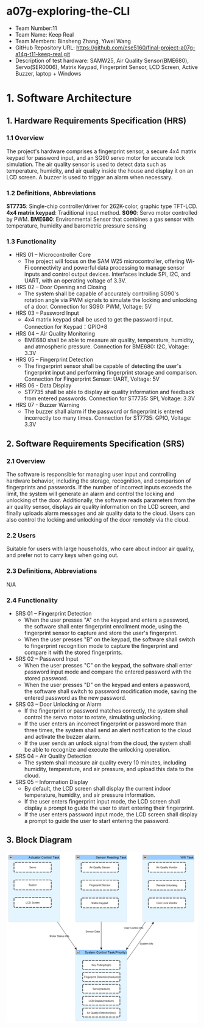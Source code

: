 <!--
 * @Author: wyiwei1 wyiwei@seas.upenn.edu
 * @Date: 2025-03-18 22:48:58
 * @LastEditors: wyiwei1 wyiwei@seas.upenn.edu
 * @LastEditTime: 2025-03-18 23:26:33
 * @FilePath: \final-project-a07g-a14g-t11-keep-real\A07G_README.md
 * @Description: 这是默认设置,请设置`customMade`, 打开koroFileHeader查看配置 进行设置: https://github.com/OBKoro1/koro1FileHeader/wiki/%E9%85%8D%E7%BD%AE
-->
# a07g-exploring-the-CLI

* Team Number:11
* Team Name: Keep Real
* Team Members: Binsheng Zhang, Yiwei Wang
* GitHub Repository URL: https://github.com/ese5160/final-project-a07g-a14g-t11-keep-real.git
* Description of test hardware: SAMW25, Air Quality Sensor(BME680), Servo(SER0006), Matrix Keypad, Fingerprint Sensor, LCD Screen, Active Buzzer, laptop + Windows  

# 1. Software Architecture

## 1. Hardware Requirements Specification (HRS)

### 1.1 Overview

The project's hardware comprises a fingerprint sensor, a secure 4x4 matrix keypad for password input, and an SG90 servo motor for accurate lock simulation. The air quality sensor is used to detect data such as temperature, humidity, and air quality inside the house and display it on an LCD screen. A buzzer is used to trigger an alarm when necessary.

### 1.2 Definitions, Abbreviations

**ST7735**: Single-chip controller/driver for 262K-color, graphic type TFT-LCD.
**4x4 matrix keypad**: Traditional input method.
**SG90**: Servo motor controlled by PWM.
**BME680**: Environmental Sensor that combines a gas sensor with temperature, humidity and barometric pressure sensing

### 1.3 Functionality

- HRS 01 – Microcontroller Core
    - The project will focus on the SAM W25 microcontroller, offering Wi-Fi connectivity and powerful data processing to manage sensor inputs and control output devices. Interfaces include SPI, I2C, and UART, with an operating voltage of 3.3V.
- HRS 02 – Door Opening and Closing
    - The system shall be capable of accurately controlling SG90's rotation angle via PWM signals to simulate the locking and unlocking of a door. Connection for SG90: PWM, Voltage: 5V
- HRS 03 – Password Input
    - 4x4 matrix keypad shall be used to get the password input. Connection for Keypad：GPIO*8
- HRS 04 – Air Quality Monitoring
    - BME680 shall be able to measure air quality, temperature, humidity, and atmospheric pressure. Connection for BME680: I2C, Voltage: 3.3V
- HRS 05 – Fingerprint Detection
    - The fingerprint sensor shall be capable of detecting the user's fingerprint input and performing fingerprint storage and comparison. Connection for Fingerprint Sensor: UART, Voltage: 5V
- HRS 06 - Data Display
    - ST7735 shall be able to display air quality information and feedback from entered passwords. Connection for ST7735: SPI, Voltage: 3.3V
- HRS 07 - Buzzer Warning
    - The buzzer shall alarm if the password or fingerprint is entered incorrectly too many times. Connection for ST7735: GPIO, Voltage: 3.3V

## 2. Software Requirements Specification (SRS)

### 2.1 Overview

The software is responsible for managing user input and controlling hardware behavior, including the storage, recognition, and comparison of fingerprints and passwords. If the number of incorrect inputs exceeds the limit, the system will generate an alarm and control the locking and unlocking of the door. Additionally, the software reads parameters from the air quality sensor, displays air quality information on the LCD screen, and finally uploads alarm messages and air quality data to the cloud. Users can also control the locking and unlocking of the door remotely via the cloud.

### 2.2 Users

Suitable for users with large households, who care about indoor air quality, and prefer not to carry keys when going out.  

### 2.3 Definitions, Abbreviations

N/A

### 2.4 Functionality

- SRS 01 – Fingerprint Detection
    - When the user presses "A" on the keypad and enters a password, the software shall enter fingerprint enrollment mode, using the fingerprint sensor to capture and store the user's fingerprint.
    - When the user presses "B" on the keypad, the software shall switch to fingerprint recognition mode to capture the fingerprint and compare it with the stored fingerprints.
- SRS 02 – Password Input
    - When the user presses "C" on the keypad, the software shall enter password input mode and compare the entered password with the stored password.
    - When the user presses "D" on the keypad and enters a password, the software shall switch to password modification mode, saving the entered password as the new password.
- SRS 03 – Door Unlocking or Alarm
    - If the fingerprint or password matches correctly, the system shall control the servo motor to rotate, simulating unlocking.
    - If the user enters an incorrect fingerprint or password more than three times, the system shall send an alert notification to the cloud and activate the buzzer alarm.
    - If the user sends an unlock signal from the cloud, the system shall be able to recognize and execute the unlocking operation.
- SRS 04 – Air Quality Detection
    - The system shall measure air quality every 10 minutes, including humidity, temperature, and air pressure, and upload this data to the cloud.
- SRS 05 – Information Display
    - By default, the LCD screen shall display the current indoor temperature, humidity, and air pressure information.
    - If the user enters fingerprint input mode, the LCD screen shall display a prompt to guide the user to start entering their fingerprint.
    - If the user enters password input mode, the LCD screen shall display a prompt to guide the user to start entering the password.

## 3. Block Diagram

![Block Diagram](./images/7_1_Task_Diagram.png)